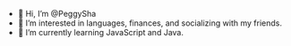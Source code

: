 - 👋 Hi, I’m @PeggySha
- 👀 I’m interested in languages, finances, and socializing with my friends.
- 🌱 I’m currently learning JavaScript and Java. 


<!---
PeggySha89/PeggySha89 is a ✨ special ✨ repository because its `README.md` (this file) appears on your GitHub profile.
You can click the Preview link to take a look at your changes.
--->

